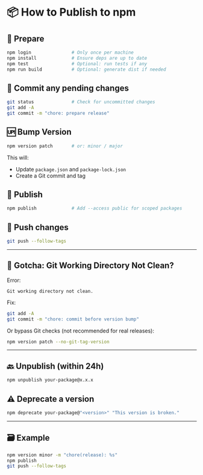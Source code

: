 # 📦 How to Publish to npm

## 🧪 Prepare

```bash
npm login               # Only once per machine
npm install             # Ensure deps are up to date
npm test                # Optional: run tests if any
npm run build           # Optional: generate dist if needed
```

## 📝 Commit any pending changes

```bash
git status              # Check for uncommitted changes
git add -A
git commit -m "chore: prepare release"
```

## 🆙 Bump Version

```bash
npm version patch       # or: minor / major
```

This will:

- Update `package.json` and `package-lock.json`
- Create a Git commit and tag

## 🚀 Publish

```bash
npm publish             # Add --access public for scoped packages
```

## 🔄 Push changes

```bash
git push --follow-tags
```

---

## 🧹 Gotcha: Git Working Directory Not Clean?

Error:

```
Git working directory not clean.
```

Fix:

```bash
git add -A
git commit -m "chore: commit before version bump"
```

Or bypass Git checks (not recommended for real releases):

```bash
npm version patch --no-git-tag-version
```

---

## 🔙 Unpublish (within 24h)

```bash
npm unpublish your-package@x.x.x
```

## ⚠️ Deprecate a version

```bash
npm deprecate your-package@"<version>" "This version is broken."
```

---

## 🗃 Example

```bash
npm version minor -m "chore(release): %s"
npm publish
git push --follow-tags
```
